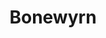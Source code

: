 ---
layout: hero
title: Bonewyrn
spec:
    - Raptor
    - Immortal
class: Siegebreaker
skill:
    name: Bone Flurry
    description: Spits a bone ball to target area, stunning and dealing ability damage to all enemies in the area.
    stats:
        Cooldown: 25s
        Radius: 8/10/12
        Ability Damage: 150/250/350
---